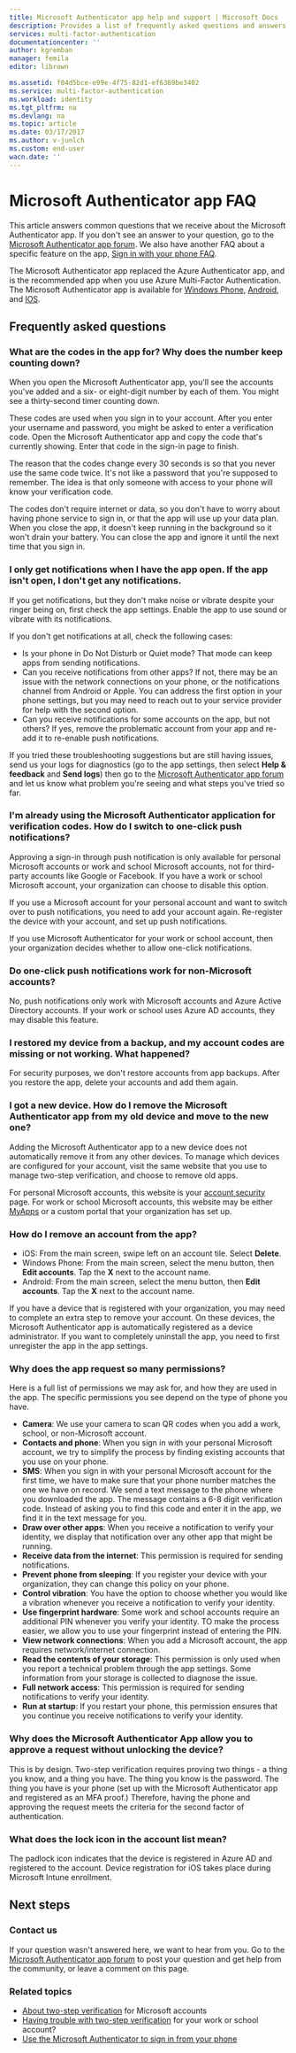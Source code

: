 ```yaml
---
title: Microsoft Authenticator app help and support | Microsoft Docs
description: Provides a list of frequently asked questions and answers related to the Microsoft Authentication app and Azure Multi-Factor Authentication.
services: multi-factor-authentication
documentationcenter: ''
author: kgremban
manager: femila
editor: librown

ms.assetid: f04d5bce-e99e-4f75-82d1-ef6369be3402
ms.service: multi-factor-authentication
ms.workload: identity
ms.tgt_pltfrm: na
ms.devlang: na
ms.topic: article
ms.date: 03/17/2017
ms.author: v-junlch
ms.custom: end-user
wacn.date: ''
---
```

# Microsoft Authenticator app FAQ

This article answers common questions that we receive about the Microsoft Authenticator app. If you don't see an answer to your question, go to the [Microsoft Authenticator app forum](https://social.technet.microsoft.com/Forums/en-US/home?forum=MicrosoftAuthenticatorApp). We also have another FAQ about a specific feature on the app, [Sign in with your phone FAQ](./microsoft-authenticator-app-phone-signin-faq.md).

The Microsoft Authenticator app replaced the Azure Authenticator app, and is the recommended app when you use Azure Multi-Factor Authentication. The Microsoft Authenticator app is available for [Windows Phone](http://go.microsoft.com/fwlink/?Linkid=825071), [Android](http://go.microsoft.com/fwlink/?Linkid=825072), and [IOS](http://go.microsoft.com/fwlink/?Linkid=825073).

## Frequently asked questions

### What are the codes in the app for? Why does the number keep counting down?

When you open the Microsoft Authenticator app, you'll see the accounts you've added and a six- or eight-digit number by each of them. You might see a thirty-second timer counting down.

These codes are used when you sign in to your account. After you enter your username and password, you might be asked to enter a verification code. Open the Microsoft Authenticator app and copy the code that's currently showing. Enter that code in the sign-in page to finish.

The reason that the codes change every 30 seconds is so that you never use the same code twice. It's not like a password that you're supposed to remember. The idea is that only someone with access to your phone will know your verification code.

The codes don't require internet or data, so you don't have to worry about having phone service to sign in, or that the app will use up your data plan. When you close the app, it doesn't keep running in the background so it won't drain your battery. You can close the app and ignore it until the next time that you sign in.  

### I only get notifications when I have the app open. If the app isn't open, I don't get any notifications.

If you get notifications, but they don't make noise or vibrate despite your ringer being on, first check the app settings. Enable the app to use sound or vibrate with its notifications.

If you don't get notifications at all, check the following cases:

- Is your phone in Do Not Disturb or Quiet mode? That mode can keep apps from sending notifications.
- Can you receive notifications from other apps? If not, there may be an issue with the network connections on your phone, or the notifications channel from Android or Apple. You can address the first option in your phone settings, but you may need to reach out to your service provider for help with the second option.
- Can you receive notifications for some accounts on the app, but not others? If yes, remove the problematic account from your app and re-add it to re-enable push notifications. 

If you tried these troubleshooting suggestions but are still having issues, send us your logs for diagnostics (go to the app settings, then select **Help & feedback** and **Send logs**) then go to the [Microsoft Authenticator app forum](https://social.technet.microsoft.com/Forums/en-US/home?forum=MicrosoftAuthenticatorApp) and let us know what problem you're seeing and what steps you've tried so far. 

### I'm already using the Microsoft Authenticator application for verification codes. How do I switch to one-click push notifications?
Approving a sign-in through push notification is only available for personal Microsoft accounts or work and school Microsoft accounts, not for third-party accounts like Google or Facebook. If you have a work or school Microsoft account, your organization can choose to disable this option.

If you use a Microsoft account for your personal account and want to switch over to push notifications, you need to add your account again. Re-register the device with your account, and set up push notifications.  

If you use Microsoft Authenticator for your work or school account, then your organization decides whether to allow one-click notifications.

### Do one-click push notifications work for non-Microsoft accounts?
No, push notifications only work with Microsoft accounts and Azure Active Directory accounts. If your work or school uses Azure AD accounts, they may disable this feature.  

### I restored my device from a backup, and my account codes are missing or not working. What happened?
For security purposes, we don't restore accounts from app backups.  After you restore the app, delete your accounts and add them again.

### I got a new device. How do I remove the Microsoft Authenticator app from my old device and move to the new one?
Adding the Microsoft Authenticator app to a new device does not automatically remove it from any other devices. To manage which devices are configured for your account, visit the same website that you use to manage two-step verification, and choose to remove old apps.

For personal Microsoft accounts, this website is your [account security](https://account.microsoft.com/security) page. For work or school Microsoft accounts, this website may be either [MyApps](https://login.partner.microsoftonline.cn) or a custom portal that your organization has set up.

### How do I remove an account from the app?
- iOS: From the main screen, swipe left on an account tile. Select **Delete**.
- Windows Phone: From the main screen, select the menu button, then **Edit accounts**. Tap the **X** next to the account name.
- Android: From the main screen, select the menu button, then **Edit accounts**. Tap the **X** next to the account name.

If you have a device that is registered with your organization, you may need to complete an extra step to remove your account. On these devices, the Microsoft Authenticator app is automatically registered as a device administrator. If you want to completely uninstall the app, you need to first unregister the app in the app settings.

### Why does the app request so many permissions?
Here is a full list of permissions we may ask for, and how they are used in the app. The specific permissions you see depend on the type of phone you have.

- **Camera**: We use your camera to scan QR codes when you add a work, school, or non-Microsoft account.
- **Contacts and phone**: When you sign in with your personal Microsoft account, we try to simplify the process by finding existing accounts that you use on your phone.
- **SMS**: When you sign in with your personal Microsoft account for the first time, we have to make sure that your phone number matches the one we have on record. We send a text message to the phone where you downloaded the app. The message contains a 6-8 digit verification code. Instead of asking you to find this code and enter it in the app, we find it in the text message for you.
- **Draw over other apps**: When you receive a notification to verify your identity, we display that notification over any other app that might be running.
- **Receive data from the internet**: This permission is required for sending notifications.
- **Prevent phone from sleeping**: If you register your device with your organization, they can change this policy on your phone.
- **Control vibration**: You have the option to choose whether you would like a vibration whenever you receive a notification to verify your identity.
- **Use fingerprint hardware**: Some work and school accounts require an additional PIN whenever you verify your identity. TO make the process easier, we allow you to use your fingerprint instead of entering the PIN.
- **View network connections**: When you add a Microsoft account, the app requires network/internet connection.
- **Read the contents of your storage**: This permission is only used when you report a technical problem through the app settings. Some information from your storage is collected to diagnose the issue.
- **Full network access**: This permission is required for sending notifications to verify your identity.
- **Run at startup**: If you restart your phone, this permission ensures that you continue you receive notifications to verify your identity.

### Why does the Microsoft Authenticator App allow you to approve a request without unlocking the device?

This is by design. Two-step verification requires proving two things - a thing you know, and a thing you have. The thing you know is the password. The thing you have is your phone (set up with the Microsoft Authenticator app and registered as an MFA proof.)  Therefore, having the phone and approving the request meets the criteria for the second factor of authentication. 

### What does the lock icon in the account list mean?

The padlock icon indicates that the device is registered in Azure AD and registered to the account. Device registration for iOS takes place during Microsoft Intune enrollment.

## Next steps

### Contact us
If your question wasn't answered here, we want to hear from you. Go to the [Microsoft Authenticator app forum](https://social.technet.microsoft.com/Forums/en-US/home?forum=MicrosoftAuthenticatorApp) to post your question and get help from the community, or leave a comment on this page.


### Related topics
- [About two-step verification](https://support.microsoft.com/zh-cn/help/12408/microsoft-account-about-two-step-verification) for Microsoft accounts
- [Having trouble with two-step verification](./multi-factor-authentication-end-user-troubleshoot.md) for your work or school account?
- [Use the Microsoft Authenticator to sign in from your phone](./microsoft-authenticator-app-phone-signin-faq.md)


